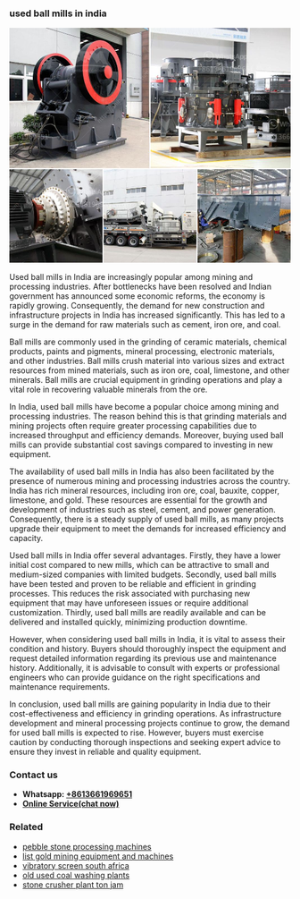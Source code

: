 <h3>used ball mills in india</h3><img src='1708663772.jpg' alt=''><p>Used ball mills in India are increasingly popular among mining and processing industries. After bottlenecks have been resolved and Indian government has announced some economic reforms, the economy is rapidly growing. Consequently, the demand for new construction and infrastructure projects in India has increased significantly. This has led to a surge in the demand for raw materials such as cement, iron ore, and coal.</p><p>Ball mills are commonly used in the grinding of ceramic materials, chemical products, paints and pigments, mineral processing, electronic materials, and other industries. Ball mills crush material into various sizes and extract resources from mined materials, such as iron ore, coal, limestone, and other minerals. Ball mills are crucial equipment in grinding operations and play a vital role in recovering valuable minerals from the ore.</p><p>In India, used ball mills have become a popular choice among mining and processing industries. The reason behind this is that grinding materials and mining projects often require greater processing capabilities due to increased throughput and efficiency demands. Moreover, buying used ball mills can provide substantial cost savings compared to investing in new equipment.</p><p>The availability of used ball mills in India has also been facilitated by the presence of numerous mining and processing industries across the country. India has rich mineral resources, including iron ore, coal, bauxite, copper, limestone, and gold. These resources are essential for the growth and development of industries such as steel, cement, and power generation. Consequently, there is a steady supply of used ball mills, as many projects upgrade their equipment to meet the demands for increased efficiency and capacity.</p><p>Used ball mills in India offer several advantages. Firstly, they have a lower initial cost compared to new mills, which can be attractive to small and medium-sized companies with limited budgets. Secondly, used ball mills have been tested and proven to be reliable and efficient in grinding processes. This reduces the risk associated with purchasing new equipment that may have unforeseen issues or require additional customization. Thirdly, used ball mills are readily available and can be delivered and installed quickly, minimizing production downtime.</p><p>However, when considering used ball mills in India, it is vital to assess their condition and history. Buyers should thoroughly inspect the equipment and request detailed information regarding its previous use and maintenance history. Additionally, it is advisable to consult with experts or professional engineers who can provide guidance on the right specifications and maintenance requirements.</p><p>In conclusion, used ball mills are gaining popularity in India due to their cost-effectiveness and efficiency in grinding operations. As infrastructure development and mineral processing projects continue to grow, the demand for used ball mills is expected to rise. However, buyers must exercise caution by conducting thorough inspections and seeking expert advice to ensure they invest in reliable and quality equipment.</p><h3>Contact us</h3><ul><li><strong>Whatsapp:&nbsp;<a href="https://wa.me/8613661969651">+8613661969651</a></strong></li><li><a href="https://swt.shibang-china.com/?git&amp;zhl&amp;used ball mills in india"><strong>Online Service(chat now)</strong></a></li></ul><h3>Related</h3><ul><li><a href='pebble stone processing machines.md'>pebble stone processing machines</a></li><li><a href='list gold mining equipment and machines.md'>list gold mining equipment and machines</a></li><li><a href='vibratory screen south africa.md'>vibratory screen south africa</a></li><li><a href='old used coal washing plants.md'>old used coal washing plants</a></li><li><a href='stone crusher plant ton jam.md'>stone crusher plant ton jam</a></li></ul>